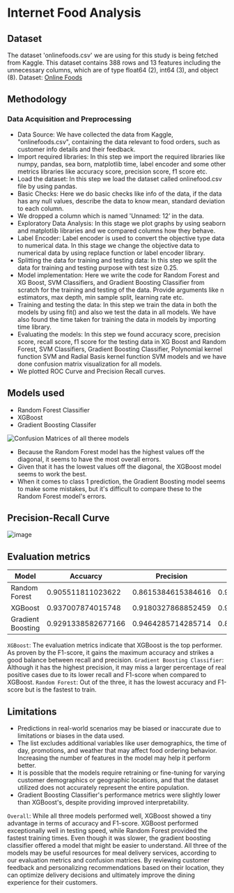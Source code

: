 # **Internet Food Analysis**

## **Dataset**
The dataset 'onlinefoods.csv' we are using for this study is being fetched from Kaggle. This dataset contains 388 rows and 13 features including the unnecessary columns, which are of type float64 (2), int64 (3), and object (8).
Dataset: [Online Foods](https://www.kaggle.com/code/yinn94/food-visualization-classification-acc-0-91/input)

## **Methodology**
### Data Acquisition and Preprocessing
- Data Source: We have collected the data from Kaggle, "onlinefoods.csv", containing the data relevant to food orders, such as customer info details and their feedback.
- Import required libraries: In this step we import the required libraries like numpy, pandas, sea born, matplotlib time, label encoder and some other metrics libraries like accuracy score, precision score, f1 score etc.
- Load the dataset: In this step we load the dataset called onlinefood.csv file by using pandas.
- Basic Checks: Here we do basic checks like info of the data, if the data has any null values, describe the data to know mean, standard deviation to each column.
- We dropped a column which is named 'Unnamed: 12’ in the data.
- Exploratory Data Analysis: In this stage we plot graphs by using seaborn and matplotlib libraries and we compared columns how they behave.
- Label Encoder: Label encoder is used to convert the objective type data to numerical data. In this stage we change the objective data to numerical data by using replace function or label encoder library.
- Splitting the data for training and testing data: In this step we split the data for training and testing purpose with test size 0.25.
- Model implementation:  Here we write the code for Random Forest and XG Boost, SVM Classifiers, and Gradient Boosting Classifier from scratch for the training and testing of the data. Provide arguments like n estimators, max depth, min sample split, learning rate etc.
- Training and testing the data: In this step we train the data in both the models by using fit() and also we test the data in all models. We have also found the time taken for training the data in models by importing time library.
- Evaluating the models: In this step we found accuracy score, precision score, recall score, f1 score for the testing data in XG Boost and Random Forest, SVM Classifiers, Gradient Boosting Classifier, Polynomial kernel function SVM and Radial Basis kernel function SVM models and we have done confusion matrix visualization for all models.
- We plotted ROC Curve and Precision Recall curves.

## **Models used**
- Random Forest Classifier
- XGBoost
- Gradient Boosting Classifer

![Confusion Matrices of all theree models](https://github.com/neehanthreddym/internet-food-analysis/assets/167118432/033e9a63-2d48-4bd0-9c7c-8126baccbad9)
- Because the Random Forest model has the highest values off the diagonal, it seems to have the most overall errors.
- Given that it has the lowest values off the diagonal, the XGBoost model seems to work the best.
- When it comes to class 1 prediction, the Gradient Boosting model seems to make some mistakes, but it's difficult to compare these to the Random Forest model's errors.

## **Precision-Recall Curve**
![image](https://github.com/neehanthreddym/internet-food-analysis/assets/167118432/430e6c9c-9e91-4dfd-b6b2-b208e26854c9)

## **Evaluation metrics**

|Model              | Accuarcy           | Precision          | Recall             | F1-score           |
| ----------------- | ------------------ | ------------------ | ------------------ | ------------------ |
| Random Forest     | 0.905511811023622  | 0.8615384615384616 | 0.9491525423728814 | 0.903225806451613  |
| XGBoost           | 0.937007874015748  | 0.9180327868852459 | 0.9491525423728814 | 0.9333333333333333 |
| Gradient Boosting | 0.9291338582677166 | 0.9464285714285714 | 0.8983050847457628 | 0.9217391304347826 |

`XGBoost`: The evaluation metrics indicate that XGBoost is the top performer. As proven by the F1-score, it gains the maximum accuracy and strikes a good balance between recall and precision.
`Gradient Boosting Classifier`: Although it has the highest precision, it may miss a larger percentage of real positive cases due to its lower recall and F1-score when compared to XGBoost.
`Random Forest`: Out of the three, it has the lowest accuracy and F1-score but is the fastest to train.

## **Limitations**
- Predictions in real-world scenarios may be biased or inaccurate due to limitations or biases in the data used.
- The list excludes additional variables like user demographics, the time of day, promotions, and weather that may affect food ordering behavior. Increasing the number of features in the model may help it perform better.
- It is possible that the models require retraining or fine-tuning for varying customer demographics or geographic locations, and that the dataset utilized does not accurately represent the entire population.
- Gradient Boosting Classifier's performance metrics were slightly lower than XGBoost's, despite providing improved interpretability.

`Overall`:
While all three models performed well, XGBoost showed a tiny advantage in terms of accuracy and F1-score. XGBoost performed exceptionally well in testing speed, while Random Forest provided the fastest training times. Even though it was slower, the gradient boosting classifier offered a model that might be easier to understand. All three of the models may be useful resources for meal delivery services, according to our evaluation metrics and confusion matrices. By reviewing customer feedback and personalizing recommendations based on their location, they can optimize delivery decisions and ultimately improve the dining experience for their customers.
